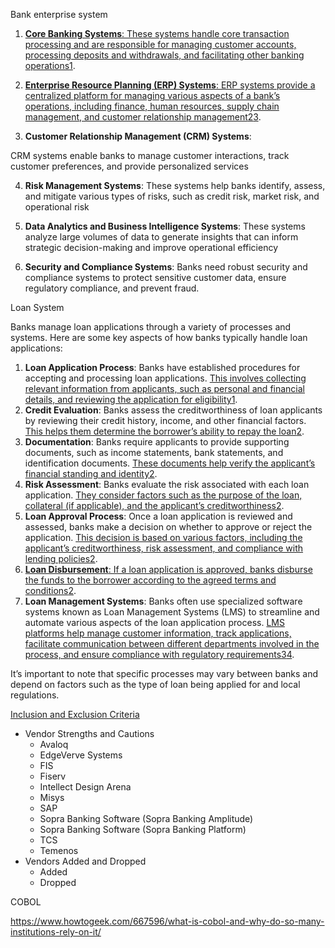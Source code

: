 Bank enterprise system

1. [**Core Banking Systems**: These systems handle core transaction processing and are responsible for managing customer accounts, processing deposits and withdrawals, and facilitating other banking operations](https://www.mckinsey.com/industries/financial-services/our-insights/banking-matters/core-systems-strategy-for-banks)[1](https://www.mckinsey.com/industries/financial-services/our-insights/banking-matters/core-systems-strategy-for-banks).

2. [**Enterprise Resource Planning (ERP) Systems**: ERP systems provide a centralized platform for managing various aspects of a bank’s operations, including finance, human resources, supply chain management, and customer relationship management](https://www.jobinandjismi.com/blog/erp-software-for-banking-sector/)[2](https://www.jobinandjismi.com/blog/erp-software-for-banking-sector/)[3](https://www.gemini-us.com/blog/erp-for-banking-integrate-data-processes-analytics/).

3.  **Customer Relationship Management (CRM) Systems**: 

   CRM systems enable banks to manage customer interactions, track customer preferences, and provide personalized services

4. **Risk Management Systems**: These systems help banks identify, assess, and mitigate various types of risks, such as credit risk, market risk, and operational risk

5. **Data Analytics and Business Intelligence Systems**: These systems analyze large volumes of data to generate insights that can inform strategic decision-making and improve operational efficiency

6. **Security and Compliance Systems**: Banks need robust security and compliance systems to protect sensitive customer data, ensure regulatory compliance, and prevent fraud.



Loan System

Banks manage loan applications through a variety of processes and systems. Here are some key aspects of how banks typically handle loan applications:

1. **Loan Application Process**: Banks have established procedures for accepting and processing loan applications. [This involves collecting relevant information from applicants, such as personal and financial details, and reviewing the application for eligibility](https://www.examples.com/business/loan-application.html)[1](https://www.examples.com/business/loan-application.html).
2. **Credit Evaluation**: Banks assess the creditworthiness of loan applicants by reviewing their credit history, income, and other financial factors. [This helps them determine the borrower’s ability to repay the loan](https://www.wolterskluwer.com/en/expert-insights/what-banks-look-for-when-reviewing-a-loan-application)[2](https://www.wolterskluwer.com/en/expert-insights/what-banks-look-for-when-reviewing-a-loan-application).
3. **Documentation**: Banks require applicants to provide supporting documents, such as income statements, bank statements, and identification documents. [These documents help verify the applicant’s financial standing and identity](https://www.wolterskluwer.com/en/expert-insights/what-banks-look-for-when-reviewing-a-loan-application)[2](https://www.wolterskluwer.com/en/expert-insights/what-banks-look-for-when-reviewing-a-loan-application).
4. **Risk Assessment**: Banks evaluate the risk associated with each loan application. [They consider factors such as the purpose of the loan, collateral (if applicable), and the applicant’s creditworthiness](https://www.wolterskluwer.com/en/expert-insights/what-banks-look-for-when-reviewing-a-loan-application)[2](https://www.wolterskluwer.com/en/expert-insights/what-banks-look-for-when-reviewing-a-loan-application).
5. **Loan Approval Process**: Once a loan application is reviewed and assessed, banks make a decision on whether to approve or reject the application. [This decision is based on various factors, including the applicant’s creditworthiness, risk assessment, and compliance with lending policies](https://www.wolterskluwer.com/en/expert-insights/what-banks-look-for-when-reviewing-a-loan-application)[2](https://www.wolterskluwer.com/en/expert-insights/what-banks-look-for-when-reviewing-a-loan-application).
6. [**Loan Disbursement**: If a loan application is approved, banks disburse the funds to the borrower according to the agreed terms and conditions](https://www.wolterskluwer.com/en/expert-insights/what-banks-look-for-when-reviewing-a-loan-application)[2](https://www.wolterskluwer.com/en/expert-insights/what-banks-look-for-when-reviewing-a-loan-application).
7. **Loan Management Systems**: Banks often use specialized software systems known as Loan Management Systems (LMS) to streamline and automate various aspects of the loan application process. [LMS platforms help manage customer information, track applications, facilitate communication between different departments involved in the process, and ensure compliance with regulatory requirements](https://www.leadsquared.com/industries/lending/loan-management-system-features-benefits/)[3](https://www.leadsquared.com/industries/lending/loan-management-system-features-benefits/)[4](https://www.softwaresuggest.com/loan-management-software).

It’s important to note that specific processes may vary between banks and depend on factors such as the type of loan being applied for and local regulations.





[Inclusion and Exclusion Criteria](javascript:void(0);)

- Vendor Strengths and Cautions
  - Avaloq
  - EdgeVerve Systems
  - FIS
  - Fiserv
  - Intellect Design Arena
  - Misys
  - SAP
  - Sopra Banking Software (Sopra Banking Amplitude)
  - Sopra Banking Software (Sopra Banking Platform)
  - TCS
  - Temenos
- Vendors Added and Dropped
  - Added
  - Dropped





COBOL

https://www.howtogeek.com/667596/what-is-cobol-and-why-do-so-many-institutions-rely-on-it/